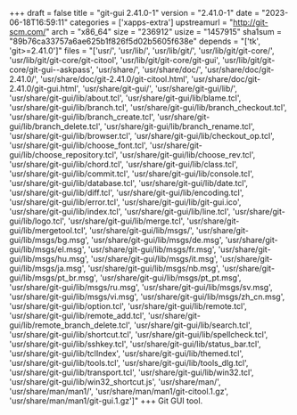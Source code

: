 +++
draft = false
title = "git-gui 2.41.0-1"
version = "2.41.0-1"
date = "2023-06-18T16:59:11"
categories = ['xapps-extra']
upstreamurl = "http://git-scm.com/"
arch = "x86_64"
size = "236912"
usize = "1457915"
sha1sum = "89b76ca33757a6ae625b1f826f5d02b5605f638e"
depends = "['tk', 'git>=2.41.0']"
files = "['usr/', 'usr/lib/', 'usr/lib/git/', 'usr/lib/git/git-core/', 'usr/lib/git/git-core/git-citool', 'usr/lib/git/git-core/git-gui', 'usr/lib/git/git-core/git-gui--askpass', 'usr/share/', 'usr/share/doc/', 'usr/share/doc/git-2.41.0/', 'usr/share/doc/git-2.41.0/git-citool.html', 'usr/share/doc/git-2.41.0/git-gui.html', 'usr/share/git-gui/', 'usr/share/git-gui/lib/', 'usr/share/git-gui/lib/about.tcl', 'usr/share/git-gui/lib/blame.tcl', 'usr/share/git-gui/lib/branch.tcl', 'usr/share/git-gui/lib/branch_checkout.tcl', 'usr/share/git-gui/lib/branch_create.tcl', 'usr/share/git-gui/lib/branch_delete.tcl', 'usr/share/git-gui/lib/branch_rename.tcl', 'usr/share/git-gui/lib/browser.tcl', 'usr/share/git-gui/lib/checkout_op.tcl', 'usr/share/git-gui/lib/choose_font.tcl', 'usr/share/git-gui/lib/choose_repository.tcl', 'usr/share/git-gui/lib/choose_rev.tcl', 'usr/share/git-gui/lib/chord.tcl', 'usr/share/git-gui/lib/class.tcl', 'usr/share/git-gui/lib/commit.tcl', 'usr/share/git-gui/lib/console.tcl', 'usr/share/git-gui/lib/database.tcl', 'usr/share/git-gui/lib/date.tcl', 'usr/share/git-gui/lib/diff.tcl', 'usr/share/git-gui/lib/encoding.tcl', 'usr/share/git-gui/lib/error.tcl', 'usr/share/git-gui/lib/git-gui.ico', 'usr/share/git-gui/lib/index.tcl', 'usr/share/git-gui/lib/line.tcl', 'usr/share/git-gui/lib/logo.tcl', 'usr/share/git-gui/lib/merge.tcl', 'usr/share/git-gui/lib/mergetool.tcl', 'usr/share/git-gui/lib/msgs/', 'usr/share/git-gui/lib/msgs/bg.msg', 'usr/share/git-gui/lib/msgs/de.msg', 'usr/share/git-gui/lib/msgs/el.msg', 'usr/share/git-gui/lib/msgs/fr.msg', 'usr/share/git-gui/lib/msgs/hu.msg', 'usr/share/git-gui/lib/msgs/it.msg', 'usr/share/git-gui/lib/msgs/ja.msg', 'usr/share/git-gui/lib/msgs/nb.msg', 'usr/share/git-gui/lib/msgs/pt_br.msg', 'usr/share/git-gui/lib/msgs/pt_pt.msg', 'usr/share/git-gui/lib/msgs/ru.msg', 'usr/share/git-gui/lib/msgs/sv.msg', 'usr/share/git-gui/lib/msgs/vi.msg', 'usr/share/git-gui/lib/msgs/zh_cn.msg', 'usr/share/git-gui/lib/option.tcl', 'usr/share/git-gui/lib/remote.tcl', 'usr/share/git-gui/lib/remote_add.tcl', 'usr/share/git-gui/lib/remote_branch_delete.tcl', 'usr/share/git-gui/lib/search.tcl', 'usr/share/git-gui/lib/shortcut.tcl', 'usr/share/git-gui/lib/spellcheck.tcl', 'usr/share/git-gui/lib/sshkey.tcl', 'usr/share/git-gui/lib/status_bar.tcl', 'usr/share/git-gui/lib/tclIndex', 'usr/share/git-gui/lib/themed.tcl', 'usr/share/git-gui/lib/tools.tcl', 'usr/share/git-gui/lib/tools_dlg.tcl', 'usr/share/git-gui/lib/transport.tcl', 'usr/share/git-gui/lib/win32.tcl', 'usr/share/git-gui/lib/win32_shortcut.js', 'usr/share/man/', 'usr/share/man/man1/', 'usr/share/man/man1/git-citool.1.gz', 'usr/share/man/man1/git-gui.1.gz']"
+++
Git GUI tool.